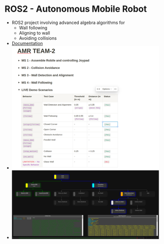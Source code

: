 # ROS2 - Autonomous Mobile Robot
- ROS2 project involving advanced algebra algorithms for
  - Wall following
  - Aligning to wall
  - Avoiding collisions
- [Documentation](https://www.notion.so/shaxpy/AMR-TEAM-2-e0c2091d62ba4ed791275f145d655237?pvs=4)
- ![DOC](docs/Doc.png)
- ![BDD](docs/BDD.png)
